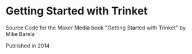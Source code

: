 Getting Started with Trinket
============================

Source Code for the Maker Media book "Getting Started with Trinket" by Mike Barela

Published in 2014 

